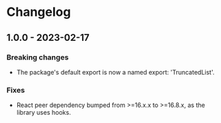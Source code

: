 # Changelog

## 1.0.0 - 2023-02-17

### Breaking changes

- The package's default export is now a named export: 'TruncatedList'.

### Fixes

- React peer dependency bumped from >=16.x.x to >=16.8.x, as the library uses hooks.

